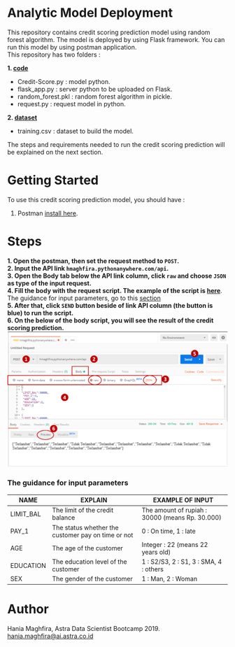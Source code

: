 # Analytic Model Deployment
This repository contains credit scoring prediction model using random forest algorithm. The model is deployed by using Flask framework. You can run this model by using postman application.<br>
This repository has two folders :<br>

**1. [code](https://github.com/hmaghfira/Analytic-Model-Deployment/tree/master/code)**
- Credit-Score.py : model python.
- flask_app.py : server python to be uploaded on Flask.
- random_forest.pkl : random forest algorithm in pickle.
- request.py : request model in python.<br>

**2. [dataset](https://github.com/hmaghfira/Analytic-Model-Deployment/tree/master/dataset)**
- training.csv : dataset to build the model.

The steps and requirements needed to run the credit scoring prediction will be explained on the next section.

# Getting Started 
To use this credit scoring prediction model, you should have :
1. Postman [install here](https://www.getpostman.com/).

# Steps
**1. Open the postman, then set the request method to ``POST``.**<br>
**2. Input the API link ``hmaghfira.pythonanywhere.com/api``.**<br>
**3. Open the Body tab below the API link column, click ``raw`` and choose ``JSON`` as type of the input request.**<br>
**4. Fill the body with the request script. The example of the script is [here](https://github.com/hmaghfira/Analytic-Model-Deployment/blob/master/postman%20request.txt)**. The guidance for input parameters, go to this [section](https://github.com/hmaghfira/Analytic-Model-Deployment###the-guidance-for-input-parameters)<br>
**5. After that, click ``SEND`` button beside of link API column (the button is blue) to run the script.**<br>
**6. On the below of the body script, you will see the result of the credit scoring prediction.**
![](img/postman.png)

### The guidance for input parameters<br>

|NAME|EXPLAIN|EXAMPLE OF INPUT|
|---|---|---|
|LIMIT_BAL|The limit of the credit balance|The amount of rupiah : 30000 (means Rp. 30.000)|
|PAY_1|The status whether the customer pay on time or not| 0 : On time, 1 : late|
|AGE|The age of the customer|Integer : 22 (means 22 years old)|
|EDUCATION|The education level of the customer| 1 : S2/S3, 2 : S1, 3 : SMA, 4 : others|
|SEX|The gender of the customer|1 : Man, 2 : Woman|

# Author
Hania Maghfira, Astra Data Scientist Bootcamp 2019.<br>
hania.maghfira@ai.astra.co.id
